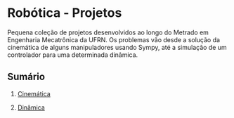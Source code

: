 # Robótica - Projetos

Pequena coleção de projetos desenvolvidos ao longo do Metrado em Engenharia Mecatrônica da UFRN. Os problemas vão desde a solução da cinemática de alguns manipuladores usando Sympy, até a simulação de um controlador para uma determinada dinâmica.

## Sumário

1. [Cinemática](https://github.com/Fernandohf/Robotica-Projetos/tree/master/Cinem%C3%A1tica)

2. [Dinâmica]()


